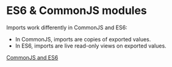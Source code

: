 # ES6 & CommonJS modules

Imports work differently in CommonJS and ES6:

- In CommonJS, imports are copies of exported values.
- In ES6, imports are live read-only views on exported values.

[CommonJS and ES6](https://exploringjs.com/es6/ch_modules.html#sec_imports-as-views-on-exports)
